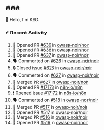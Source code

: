 ## 🔥🔥🔥
👋 Hello, I'm KSG.  

### ⚡ Recent Activity
<!--START_SECTION:activity-->
1. 💪 Opened PR [#639](https://github.com/owasp-noir/noir/pull/639) in [owasp-noir/noir](https://github.com/owasp-noir/noir)
2. 💪 Opened PR [#638](https://github.com/owasp-noir/noir/pull/638) in [owasp-noir/noir](https://github.com/owasp-noir/noir)
3. 💪 Opened PR [#637](https://github.com/owasp-noir/noir/pull/637) in [owasp-noir/noir](https://github.com/owasp-noir/noir)
4. 🗣 Commented on [#626](https://github.com/owasp-noir/noir/issues/626#issuecomment-3092363422) in [owasp-noir/noir](https://github.com/owasp-noir/noir)
5. 🔒 Closed issue [#626](https://github.com/owasp-noir/noir/issues/626) in [owasp-noir/noir](https://github.com/owasp-noir/noir)
6. 🗣 Commented on [#627](https://github.com/owasp-noir/noir/pull/627#issuecomment-3092360495) in [owasp-noir/noir](https://github.com/owasp-noir/noir)
7. 🎉 Merged PR [#627](https://github.com/owasp-noir/noir/pull/627) in [owasp-noir/noir](https://github.com/owasp-noir/noir)
8. 💪 Opened PR [#17173](https://github.com/n8n-io/n8n/pull/17173) in [n8n-io/n8n](https://github.com/n8n-io/n8n)
9. ❗ Opened issue [#17172](https://github.com/n8n-io/n8n/issues/17172) in [n8n-io/n8n](https://github.com/n8n-io/n8n)
10. 🗣 Commented on [#518](https://github.com/owasp-noir/noir/issues/518#issuecomment-2613260980) in [owasp-noir/noir](https://github.com/owasp-noir/noir)
11. 🎉 Merged PR [#517](https://github.com/owasp-noir/noir/pull/517) in [owasp-noir/noir](https://github.com/owasp-noir/noir)
12. 💪 Opened PR [#517](https://github.com/owasp-noir/noir/pull/517) in [owasp-noir/noir](https://github.com/owasp-noir/noir)
13. 🎉 Merged PR [#516](https://github.com/owasp-noir/noir/pull/516) in [owasp-noir/noir](https://github.com/owasp-noir/noir)
14. 💪 Opened PR [#516](https://github.com/owasp-noir/noir/pull/516) in [owasp-noir/noir](https://github.com/owasp-noir/noir)
<!--END_SECTION:activity-->
